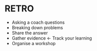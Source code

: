 # RETRO #

* Asking a coach questions
* Breaking down problems
* Share the answer
* Gather evidence <- Track your learning
* Organise a workshop
